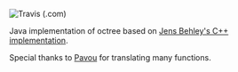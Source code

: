 ![Travis (.com)](https://img.shields.io/travis/com/mvrozanti/octree)

Java implementation of octree based on [Jens Behley's C++ implementation](https://github.com/jbehley/octree/).

Special thanks to [Pavou](https://github.com/Pavou) for translating many functions.
